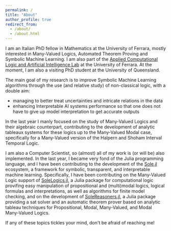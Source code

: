 ```yaml
---
permalink: /
title: "About"
author_profile: true
redirect_from: 
  - /about/
  - /about.html
---
```


I am an Italian PhD fellow in Mathematics at the University of Ferrara, mostly interested in
Many-Valued Logics, Automated Theorem Proving and Symbolic Machine Learning. I am also part 
of the 
[Applied Computational Logic and Artificial Intelligence Lab](https://aclai.unife.it/en/) 
at the University of Ferrara. At the moment, I am also a visiting PhD student at the University
of Queensland.

The main goal of my research is to improve Symbolic Machine Learning algorithms through the
use (and relative study) of non-classical logic, with a double aim:
* managing to better treat uncertainties and intricate relations in the data
* enhancing Interpretable AI systems performance so that one does not have to give up model
  interpretation to get accurate outputs

In the last year I manly focused on the study of Many-Valued Logics and their algebraic
counterpart, contributing to the development of analytic tableaux systems for these logics
up to the Many-Valued Modal case, specifically for a Many-Valued version of the Halpern and 
Shoham Interval Temporal Logic.

I am also a Computer Scientist, so (almost) all of my work is (or will be) also implemented.
In the last year, I became very fond of the Julia programming language, and I have been
contributing to the development of the [Sole.jl](https://github.com/aclai-lab/Sole.jl)
ecosystem, a framework for symbolic, transparent, and interpretable machine learning.
Specifically, I have been contributing on the Many-Valued Logic support of
[SoleLogics.jl](https://github.com/aclai-lab/SoleLogics.jl), a Julia package for
computational logic provifing easy manipulation of propositional and (multi)modal logics,
logical formulas and interpretations, as well as algorithms for finite model checking, and
on the development of [SoleReasoners.jl](https://github.com/aclai-lab/SoleReasoners.jl), a 
Julia package providing a sat solver and an automatic theorem prover based on analytic 
tableau techniques for Propositional, Modal, Many-Valued, and Modal Many-Valued Logics.

If any of these topics tickles your mind, don't be afraid of reaching me!

